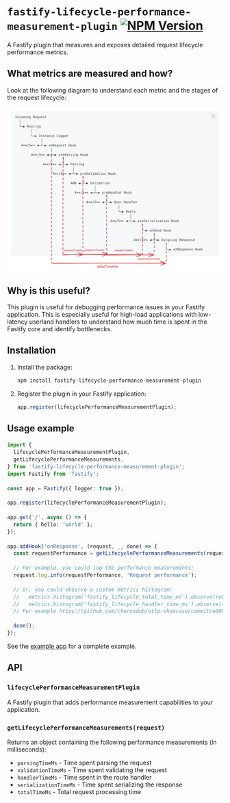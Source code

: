# `fastify-lifecycle-performance-measurement-plugin` [![NPM Version](https://img.shields.io/npm/v/fastify-lifecycle-performance-measurement-plugin)](https://www.npmjs.com/package/fastify-lifecycle-performance-measurement-plugin)

A Fastify plugin that measures and exposes detailed request lifecycle performance metrics.

## What metrics are measured and how?

Look at the following diagram to understand each metric and the stages of the request lifecycle:

![Request lifecycle](https://github.com/chernodub/fastify-lifecycle-performance-measurement-plugin/blob/main/docs/lifecycle-measurements.png?raw=true)

## Why is this useful?

This plugin is useful for debugging performance issues in your Fastify application. This is especially useful for high-load applications with low-latency userland handlers to understand how much time is spent in the Fastify core and identify bottlenecks.

## Installation

1. Install the package:

    ```bash
    npm install fastify-lifecycle-performance-measurement-plugin
    ```

2. Register the plugin in your Fastify application:

    ```typescript
    app.register(lifecyclePerformanceMeasurementPlugin);
    ```

## Usage example

```typescript
import {
  lifecyclePerformanceMeasurementPlugin,
  getLifecyclePerformanceMeasurements,
} from 'fastify-lifecycle-performance-measurement-plugin';
import Fastify from 'fastify';

const app = Fastify({ logger: true });

app.register(lifecyclePerformanceMeasurementPlugin);

app.get('/', async () => {
  return { hello: 'world' };
});

app.addHook('onResponse', (request, _, done) => {
  const requestPerformance = getLifecyclePerformanceMeasurements(request);

  // For example, you could log the performance measurements:
  request.log.info(requestPerformance, 'Request performance');

  // Or, you could observe a custom metrics histogram:
  //   metrics.histogram('fastify_lifecycle_total_time_ms').observe(requestPerformance.totalTimeMs);
  //   metrics.histogram('fastify_lifecycle_handler_time_ms').observe(requestPerformance.handlerTimeMs);
  // For example https://github.com/chernodub/otlp-showcase/commit/e0005a96a24814705f7311528342d77cc2cae5bd#r148689819

  done();
});
```

See the [example app](./examples/simple-app/src/index.ts) for a complete example.

## API

### `lifecyclePerformanceMeasurementPlugin`

A Fastify plugin that adds performance measurement capabilities to your application.

### `getLifecyclePerformanceMeasurements(request)`

Returns an object containing the following performance measurements (in milliseconds):

- `parsingTimeMs` - Time spent parsing the request
- `validationTimeMs` - Time spent validating the request
- `handlerTimeMs` - Time spent in the route handler
- `serializationTimeMs` - Time spent serializing the response
- `totalTimeMs` - Total request processing time

